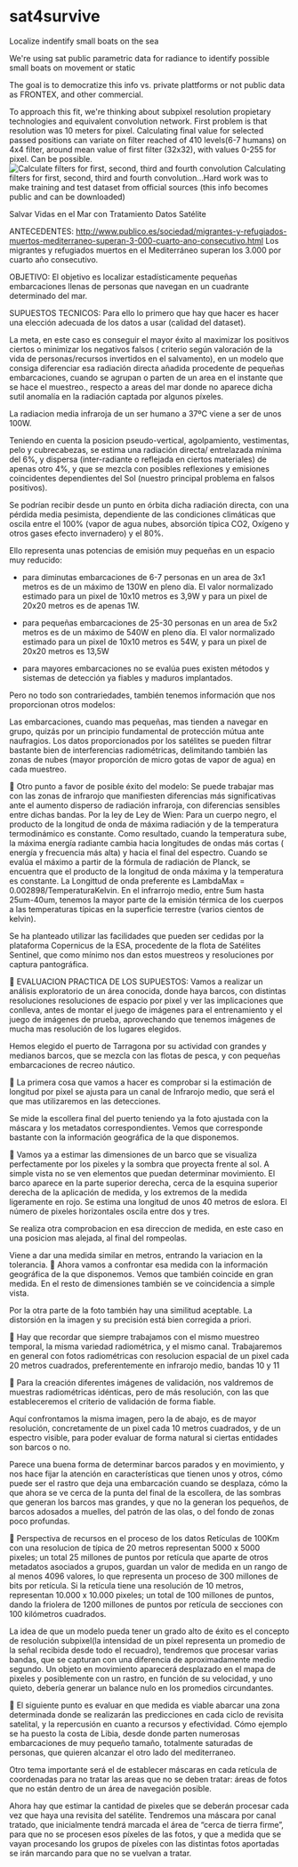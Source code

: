 # sat4survive
Localize indentify small boats on the sea

We're using sat public parametric data for radiance to identify possible small boats on movement or static

The goal is to democratize this info vs. private plattforms or not public data as FRONTEX, and other commercial.

To approach this fit, we're thinking about subpixel resolution propietary technologies and equivalent convolution network.
First problem is that resolution was 10 meters for pixel. Calculating final value for selected passed positions can variate on filter reached of 410 levels(6-7 humans) on 4x4 filter, around mean value of first filter (32x32), with values 0-255 for pixel. Can be possible.
![Calculate filters for first, second, third and fourth convolution](https://github.com/sfrias/sat4survive/blob/master/doc_media/Boats00.png)
Calculating filters for first, second, third and fourth convolution...Hard work was to make training and test dataset from official sources (this info becomes public and can be downloaded)



Salvar Vidas en el Mar con Tratamiento Datos Satélite

ANTECEDENTES:
http://www.publico.es/sociedad/migrantes-y-refugiados-muertos-mediterraneo-superan-3-000-cuarto-ano-consecutivo.html
Los migrantes y refugiados muertos en el Mediterráneo superan los 3.000 por cuarto año consecutivo.


OBJETIVO:
El objetivo es localizar estadísticamente  pequeñas embarcaciones llenas de personas que navegan en un cuadrante determinado del mar. 

SUPUESTOS TECNICOS: 
Para ello lo primero que hay que hacer es hacer una elección adecuada de los datos a usar (calidad del dataset).

 La meta, en este caso es conseguir el mayor éxito al maximizar los positivos ciertos o minimizar los negativos falsos ( criterio según valoración de la vida de personas/recursos invertidos en el salvamento), en un modelo que consiga diferenciar esa radiación directa añadida procedente de pequeñas embarcaciones, cuando se agrupan o parten de un area en el instante que se hace el muestreo., respecto a areas del mar donde no aparece dicha sutil anomalía en la radiación captada por algunos píxeles.
 
La radiacion media infraroja de un ser humano a 37ºC viene a ser de unos 100W.

 Teniendo en cuenta la posicion pseudo-vertical, agolpamiento, vestimentas, pelo y cubrecabezas, se estima una radiación directa/ entrelazada mínima del 6%, y dispersa (inter-radiante o reflejada en ciertos materiales) de  apenas otro 4%, y que se mezcla con posibles reflexiones y emisiones coincidentes dependientes del Sol (nuestro principal problema en falsos positivos).
 
Se podrían recibir desde un punto en órbita dicha radiación directa, con una pérdida media pesimista, dependiente de las condiciones climáticas que oscila entre el 100% (vapor de agua nubes, absorción típica CO2, Oxígeno y otros gases efecto invernadero) y el 80%.

 Ello representa unas potencias de emisión muy pequeñas en un espacio muy reducido:

- para diminutas embarcaciones de 6-7 personas en un area de 3x1 metros es de un máximo de 130W en pleno día. El valor normalizado estimado  para un pixel de 10x10 metros es 3,9W y para un pixel de 20x20 metros es  de apenas 1W.

- para pequeñas embarcaciones de 25-30 personas en un area de 5x2 metros es de un máximo de 540W en pleno día. El valor normalizado estimado para un pixel de 10x10 metros es 54W, y para un pixel de 20x20 metros es 13,5W

- para mayores embarcaciones no se evalúa pues existen métodos y sistemas de detección ya fiables y maduros implantados.

 Pero no todo son contrariedades, también tenemos información que nos proporcionan otros modelos:

Las embarcaciones, cuando mas pequeñas, mas tienden a navegar en grupo, quizás por un principio fundamental de protección mútua ante naufragios.
Los datos proporcionados por los satélites se pueden filtrar bastante bien de interferencias radiométricas, delimitando también las zonas de nubes (mayor proporción de micro gotas de vapor de agua) en cada muestreo.



Otro punto a favor de posible éxito del modelo:
Se puede trabajar mas con las zonas de infrarojo que manifiesten diferencias más significativas ante el aumento disperso de radiación infraroja, con diferencias sensibles entre dichas bandas.
 Por la ley de Ley de Wien: Para un cuerpo negro, el producto de la longitud de onda de máxima radiación y de la temperatura termodinámico es constante. Como resultado, cuando la temperatura sube, la máxima energía radiante cambia hacia longitudes de ondas más cortas ( energía y frecuencia más alta) y hacia el final del espectro.
Cuando se evalúa el máximo a partir de la fórmula de radiación de Planck, se encuentra que el producto de la longitud de onda máxima y la temperatura es constante. La Longittud de onda preferente es LambdaMax = 0.002898/TemperaturaKelvin.
En el infrarrojo medio, entre 5um hasta 25um-40um, tenemos la mayor parte de la emisión térmica de los cuerpos a las temperaturas típicas en la superficie terrestre (varios cientos de kelvin).

Se ha planteado utilizar las facilidades que pueden ser cedidas por la plataforma Copernicus de la ESA, procedente de la flota de Satélites Sentinel, que como mínimo nos dan estos muestreos y resoluciones por captura pantográfica.








EVALUACION PRACTICA DE LOS SUPUESTOS:
Vamos a realizar un análisis exploratorio de un área conocida, donde haya barcos, con distintas resoluciones resoluciones de espacio por pixel y ver las implicaciones que conlleva, antes de montar el juego de imágenes para el entrenamiento y el juego de imágenes de prueba, aprovechando que tenemos imágenes de mucha mas resolución de los lugares elegidos.



Hemos elegido el puerto de Tarragona por su actividad  con grandes y medianos barcos, que se mezcla con las flotas de pesca, y con pequeñas embarcaciones de recreo náutico.



La primera cosa que vamos a hacer es comprobar si la estimación de longitud por pixel se ajusta para un canal de Infrarojo medio, que será el que mas utilizaremos en las detecciones.




Se mide la escollera final del puerto teniendo ya la foto ajustada con la máscara y los metadatos correspondientes. Vemos que corresponde bastante con la información geográfica de la que disponemos.





Vamos ya a estimar las dimensiones de un barco que se visualiza perfectamente por los  pixeles y la sombra que proyecta frente al sol. A simple vista no se ven elementos que puedan determinar movimiento. El barco aparece en la parte superior derecha, cerca de la esquina superior derecha de la aplicación de medida, y los extremos de la medida ligeramente en rojo. Se estima una longitud de unos 40 metros de eslora. El número de pixeles horizontales oscila entre dos y tres.


Se realiza otra comprobacion en esa direccion de medida, en este caso en una posicion mas alejada, al final del rompeolas.

Viene a dar una medida similar en metros, entrando la variacion en la tolerancia.

Ahora vamos a confrontar esa medida con la información geográfica de la que disponemos. Vemos que también coincide en gran medida. En el resto de dimensiones también se ve coincidencia a simple vista.

Por la otra parte de la foto también hay una similitud aceptable. La distorsión en la imagen y su precisión está bien corregida a priori.







Hay que recordar que siempre trabajamos con el mismo muestreo temporal, la misma variedad radiométrica, y el mismo canal. Trabajaremos en general con fotos radiométricas con resolucion espacial de un pixel cada 20 metros cuadrados, preferentemente en infrarojo medio, bandas 10 y 11





Para la creación diferentes imágenes de validación, nos valdremos de muestras radiométricas idénticas, pero de más resolución, con las que estableceremos el criterio de validación de forma fiable.

Aquí confrontamos la misma imagen, pero la de abajo, es de mayor resolución, concretamente de un pixel cada 10 metros cuadrados, y de un espectro visible, para poder evaluar de forma natural si ciertas entidades son barcos o no.


Parece una buena forma de determinar barcos parados y en movimiento, y nos hace fijar la atención en características que tienen unos y otros, cómo puede ser el rastro que deja una embarcación cuando se desplaza, cómo la que ahora se ve cerca de la punta del final de la escollera, de las sombras que generan los barcos mas grandes, y que no la generan los pequeños, de barcos adosados a muelles, del patrón de las olas, o del fondo de zonas poco profundas.


Perspectiva de recursos en el proceso de los datos
Retículas de 100Km con una resolucion de típica de 20 metros representan 5000 x 5000 pixeles; un total 25 millones de puntos por retícula que aparte de otros metadatos asociados a grupos, guardan un valor de medida en un rango de al menos 4096 valores, lo que representa un proceso de 300 millones de bits por retícula.
 Si la retícula tiene una resolución de 10 metros, representan 10.000 x 10.000 pixeles; un total de 100 millones de puntos, dando la friolera de 1200 millones de puntos por retícula de secciones con 100 kilómetros cuadrados.

 La idea de que un modelo pueda tener un grado alto de éxito es el concepto de resolución subpixel(la intensidad de un píxel representa un promedio de la señal recibida desde todo el recuadro), tendremos que procesar varias bandas, que se capturan con una diferencia de aproximadamente medio segundo. Un objeto en movimiento aparecerá desplazado en el mapa de pixeles y posiblemente con un rastro, en función de su velocidad, y uno quieto, debería generar un balance nulo en los promedios circundantes.



 El siguiente punto es evaluar en que medida es viable abarcar una zona determinada donde se realizarán las predicciones en cada ciclo de revisita satelital, y la repercusión en cuanto a recursos y efectividad. Cómo ejemplo se ha puesto la costa de Libia, desde donde parten numerosas embarcaciones de muy pequeño tamaño, totalmente saturadas de personas, que quieren alcanzar el otro lado del mediterraneo.

Otro tema importante será el de establecer máscaras en cada retícula de coordenadas para no tratar las areas que no se deben tratar: áreas de fotos que no están dentro de un área de navegación posible.

Ahora hay que estimar la cantidad de pixeles que se deberán procesar cada vez que haya una revisita del satélite. Tendremos una máscara por canal tratado, que inicialmente tendrá marcada el área de “cerca de tierra firme”, para que no se procesen esos píxeles de las fotos, y que a medida que se vayan procesando los grupos de píxeles con las distintas fotos aportadas se irán marcando para que no se vuelvan a tratar.


